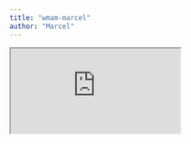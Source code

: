 ```yaml
---
title: "wmam-marcel"
author: "Marcel"
---
```


<iframe src="https://drive.google.com/file/d/1-WMeXztHORFvVMnT3b92efhKwGySTBoA/preview" title="wmam-marcel"></iframe>
